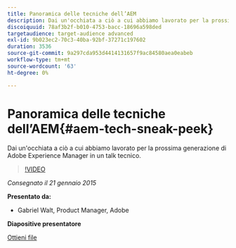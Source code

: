 ```yaml
---
title: Panoramica delle tecniche dell’AEM
description: Dai un'occhiata a ciò a cui abbiamo lavorato per la prossima generazione di Adobe Experience Manager in un talk tecnico.
discoiquuid: 78af3b2f-b010-4753-bacc-18696a598ded
targetaudience: target-audience advanced
exl-id: 9b023ec2-70c3-40ba-92bf-37271c197602
duration: 3536
source-git-commit: 9a297cda953d4414131657f9ac84580aea0eabeb
workflow-type: tm+mt
source-wordcount: '63'
ht-degree: 0%

---
```


# Panoramica delle tecniche dell’AEM{#aem-tech-sneak-peek}

Dai un&#39;occhiata a ciò a cui abbiamo lavorato per la prossima generazione di Adobe Experience Manager in un talk tecnico.

>[!VIDEO](https://video.tv.adobe.com/v/19384/?quality=9)

*Consegnato il 21 gennaio 2015*

**Presentato da:**

* Gabriel Walt, Product Manager, Adobe

**Diapositive presentatore**

[Ottieni file](assets/aem-technical-sneak-peek.pdf)
<!--
[Get back to the Overview](https://helpx.adobe.com/experience-manager/kt/eseminars/gems/aem-index.html)
-->
